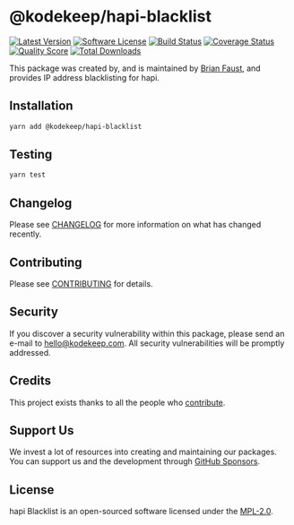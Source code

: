 # @kodekeep/hapi-blacklist

[![Latest Version](https://badgen.net/npm/v/@kodekeep/hapi-blacklist)](https://npmjs.com/package/@kodekeep/hapi-blacklist)
[![Software License](https://badgen.net/npm/license/@kodekeep/hapi-blacklist)](https://npmjs.com/package/@kodekeep/hapi-blacklist)
[![Build Status](https://img.shields.io/github/workflow/status/kodekeep/hapi-blacklist/run-tests?label=tests)](https://github.com/kodekeep/hapi-blacklist/actions?query=workflow%3Arun-tests+branch%3Amaster)
[![Coverage Status](https://badgen.net/codeclimate/coverage/kodekeep/hapi-blacklist)](https://codeclimate.com/github/kodekeep/hapi-blacklist)
[![Quality Score](https://badgen.net/codeclimate/maintainability/kodekeep/hapi-blacklist)](https://codeclimate.com/github/kodekeep/hapi-blacklist)
[![Total Downloads](https://badgen.net/npm/dt/kodekeep/hapi-blacklist)](https://npmjs.com/package/@kodekeep/hapi-blacklist)

This package was created by, and is maintained by [Brian Faust](https://github.com/faustbrian), and provides IP address blacklisting for hapi.

## Installation

```bash
yarn add @kodekeep/hapi-blacklist
```

## Testing

```bash
yarn test
```

## Changelog

Please see [CHANGELOG](CHANGELOG.md) for more information on what has changed recently.

## Contributing

Please see [CONTRIBUTING](CONTRIBUTING.md) for details.

## Security

If you discover a security vulnerability within this package, please send an e-mail to hello@kodekeep.com. All security vulnerabilities will be promptly addressed.

## Credits

This project exists thanks to all the people who [contribute](../../contributors).

## Support Us

We invest a lot of resources into creating and maintaining our packages. You can support us and the development through [GitHub Sponsors](https://github.com/sponsors/faustbrian).

## License

hapi Blacklist is an open-sourced software licensed under the [MPL-2.0](LICENSE.md).
